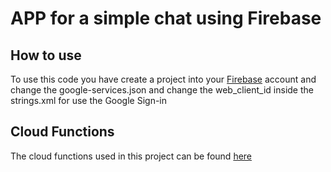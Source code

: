 # APP for a simple chat using Firebase

## How to use
To use this code you have create a project into your [Firebase](http://console.firebase.google.com) account and change the google-services.json and change the web_client_id inside the strings.xml for use the Google Sign-in

## Cloud Functions
The cloud functions used in this project can be found [here](https://github.com/Gabriel123Duarte/chat-android-cloudfunctions)
